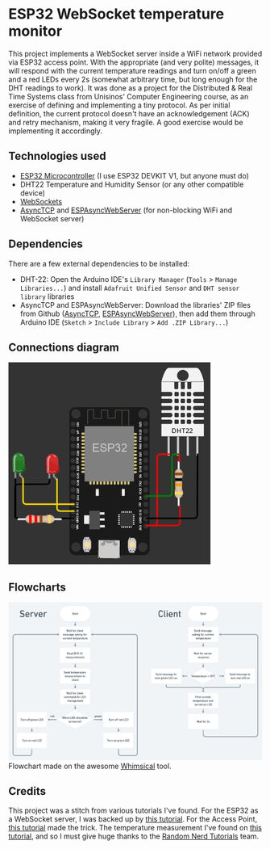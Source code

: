# ESP32 WebSocket temperature monitor

This project implements a WebSocket server inside a WiFi network provided via ESP32 access point. With the appropriate (and very polite) messages, it will respond with the current temperature readings and turn on/off a green and a red LEDs every 2s (somewhat arbitrary time, but long enough for the DHT readings to work).
It was done as a project for the Distributed & Real Time Systems class from Unisinos' Computer Engineering course, as an exercise of defining and implementing a tiny protocol. As per initial definition, the current protocol doesn't have an acknowledgement (ACK) and retry mechanism, making it very fragile. A good exercise would be implementing it accordingly.

## Technologies used

- [ESP32 Microcontroller](https://www.espressif.com/en/products/socs/esp32) (I use ESP32 DEVKIT V1, but anyone must do)
- DHT22 Temperature and Humidity Sensor (or any other compatible device)
- [WebSockets](https://developer.mozilla.org/pt-BR/docs/Web/API/WebSocket)
- [AsyncTCP](https://github.com/me-no-dev/AsyncTCP/) and [ESPAsyncWebServer](https://github.com/me-no-dev/ESPAsyncWebServer/) (for non-blocking WiFi and WebSocket server)

## Dependencies

There are a few external dependencies to be installed:

- DHT-22: Open the Arduino IDE's `Library Manager` (`Tools` > `Manage Libraries...`) and install `Adafruit Unified Sensor` and `DHT sensor library` libraries
- AsyncTCP and ESPAsyncWebServer: Download the libraries' ZIP files from Github ([AsyncTCP](https://github.com/me-no-dev/AsyncTCP/archive/master.zip), [ESPAsyncWebServer](https://github.com/me-no-dev/ESPAsyncWebServer/archive/master.zip)), then add them through Arduino IDE (`Sketch` > `Include Library` > `Add .ZIP Library...`)

## Connections diagram

![circuit_diagram](circuit_diagram.PNG)

## Flowcharts

![flowchart](flowchart.png)
Flowchart made on the awesome [Whimsical](https://whimsical.com/) tool.

## Credits

This project was a stitch from various tutorials I've found. For the ESP32 as a WebSocket server, I was backed up by [this tutorial](https://randomnerdtutorials.com/esp32-websocket-server-arduino/). For the Access Point, [this tutorial](https://randomnerdtutorials.com/esp32-access-point-ap-web-server/) made the trick. The temperature measurement I've found on [this tutorial](https://randomnerdtutorials.com/esp32-dht11-dht22-temperature-humidity-sensor-arduino-ide/), and so I must give huge thanks to the [Random Nerd Tutorials](https://randomnerdtutorials.com/) team.
